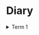 # Diary

<details><summary>Term 1</summary>

<details><summary>Week 1</summary>

### 23/09/2024 - 27/09/2024
Produced the project plan and did research on viable technologies for concurrent environments.

</details>

<details><summary>Week 2</summary>

### 30/09/2024 - 01/10/2024
Drew the screen designs and program architecture diagrams for the final game.

### 02/10/2024 - 07/10/2024
Began digitizing the screen designs and started to learn how to use Valkey & radish (database & client) for the final game. Also, after a meeting with my supervisor, I am improving my project plan.

</details>

<details><summary>Week 3</summary>

### 07/10/2024 - 08/10/2024
Finished improving the project plan. I have also setup hosting for the final program and all of the proof of concepts that will be produced. This includes deno deploy for the websocket servers and aiven for the Valkey database.

### 08/10/2024 - 11/10/2024
Got more feedback from my supervisor for my project plan & made the improvements. Continued with screen designs & did further research into my chosen technologies (specifically Gleam) due to a misunderstanding of it's implementation of concurrency.

</details>

<details><summary>Week 4</summary>

### 14/10/2024 - 16/10/2024
Setting up the technologies for my project on my machine (WSL, Deno, Gleam, etc.). Finishing off my screen designs.

### 17/10/2024 - 21/10/2024
Making screen designs something that will be worked on during the work on the rest of the goals on the timeline (this will help with understanding how to build what I want with my technologies).

Having a look at concurrency testing programs and a means to do TDD & documentation with my chosen technologies (I know you can do so (and well), but I just need to learn how).

</details>

<details><summary>Week 5</summary>

### 21/10/2024 - 23/10/2024
Setup the gleam project for online chat (targeting javascript) and created the home page with websocket messaging

### 23/10/2024 - 25/10/2024
Setup Incremental Interactive Unit Testing in the gleam project and tested use of the server request handler

</details>

<details><summary>Week 6</summary>

### 28/10/2024 - 30/10/2024
Research into testing web frontends and middleware. Setup automated-browser testing through Chrobot

### 30/10/2024 - 01/11/2024
Looked into the Chrobot documentation and learnt how to write the automated-browser tests (was a little confused on using the Chrome DevTools protocols)

</details>

<details><summary>Week 7</summary>

### 04/11/2024 - 06/11/2024
Researched into and implemented FFI functions for the Pub / Sub design pattern

### 07/11/2024 - 08/11/2024
Testing the Pub / Sub functions and interactions with websockets. Ensuring all relevant end-to-end communications can be made

</details>

</details>

